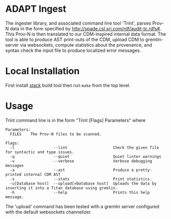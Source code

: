 # ADAPT Ingest

The ingester library, and associated command line tool 'Trint', parses Prov-N
data in the form specified by <http://spade.csl.sri.com/rdf/audit-tc.rdfs#>.
This Prov-N is then translated to our CDM-inspired internal data format.  The
tool is able to produce AST print-outs of the CDM, upload CDM to gremlin-server
via websockets, compute statistics about the provenance, and syntax check the
input file to produce localized error messages.

# Local Installation

First install [stack](https://github.com/commercialhaskell/stack/releases) build
tool then run `make` from the top level.

# Usage

Trint command line is in the form "Trint [Flags] Parameters" where

```
Parameters:
  FILES    The Prov-N files to be scanned.

Flags:
  -l                 --lint                    Check the given file for syntactic and type issues.
  -q                 --quiet                   Quiet linter warnings
  -v                 --verbose                 Verbose debugging messages
  -a                 --ast                     Produce a pretty-printed internal CDM AST
  -s                 --stats                   Print statistics.
  -u[Database host]  --upload[=Database host]  Uploads the data by inserting it into a Titan database using gremlin.
  -h                 --help                    Prints this help message.
```

The 'upload' command has been tested with a gremlin server configured with the
default websockets channelizer.
